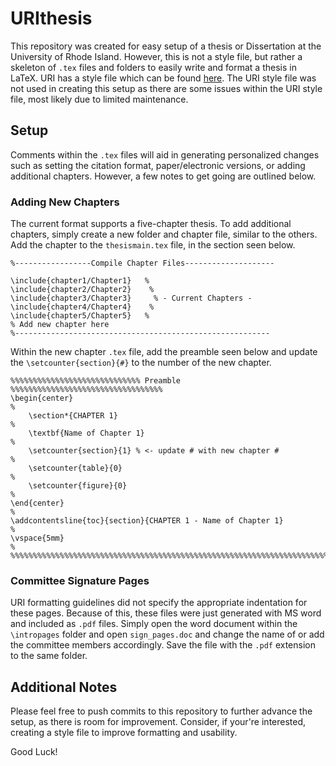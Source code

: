 # URIthesis

This repository was created for easy setup of a thesis or Dissertation at the University of Rhode Island. However, this is not a style file, but rather a skeleton of `.tex` files and folders to easily write and format a thesis in LaTeX. URI has a style file which can be found [here](https://web.uri.edu/ecbe/thesisguide/step2/). The URI style file was not used in creating this setup as there are some issues within the URI style file, most likely due to limited maintenance.


## Setup

Comments within the `.tex` files will aid in generating personalized changes such as setting the citation format, paper/electronic versions, or adding additional chapters. However, a few notes to get going are outlined below.

### Adding New Chapters

The current format supports a five-chapter thesis. To add additional chapters, simply create a new folder and chapter file, similar to the others. Add the chapter to the `thesismain.tex` file, in the section seen below.

    %-----------------Compile Chapter Files--------------------

    \include{chapter1/Chapter1}   %
    \include{chapter2/Chapter2}    %
    \include{chapter3/Chapter3}     % - Current Chapters -
    \include{chapter4/Chapter4}    %
    \include{chapter5/Chapter5}   %
    % Add new chapter here
    %---------------------------------------------------------

Within the new chapter `.tex` file, add the preamble seen below and update the `\setcounter{section}{#}` to the number of the new chapter. 


    %%%%%%%%%%%%%%%%%%%%%%%%%%%%% Preamble %%%%%%%%%%%%%%%%%%%%%%%%%%%%%%%%%%
    \begin{center}                                                          %
	    \section*{CHAPTER 1}                                                %
	    \textbf{Name of Chapter 1}                                          %
	    \setcounter{section}{1} % <- update # with new chapter #            %
	    \setcounter{table}{0}                                               %
	    \setcounter{figure}{0}                                              %
    \end{center}                                                            %
    \addcontentsline{toc}{section}{CHAPTER 1 - Name of Chapter 1}           %
    \vspace{5mm}                                                            %
    %%%%%%%%%%%%%%%%%%%%%%%%%%%%%%%%%%%%%%%%%%%%%%%%%%%%%%%%%%%%%%%%%%%%%%%%%
    
    
### Committee Signature Pages
    
URI formatting guidelines did not specify the appropriate indentation for these pages. Because of this, these files were just generated with MS word and included as `.pdf` files. Simply open the word document within the `\intropages` folder and open `sign_pages.doc` and change the name of or add the committee members accordingly. Save the file with the `.pdf` extension to the same folder. 
    
    
## Additional Notes

Please feel free to push commits to this repository to further advance the setup, as there is room for improvement. Consider, if your're interested, creating a style file to improve formatting and usability. 


Good Luck!
    

